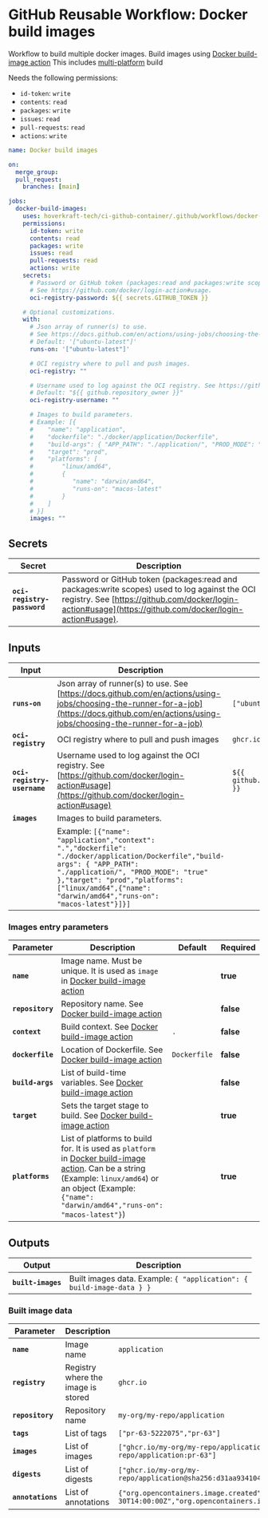 <!-- start branding -->
<!-- end branding -->
<!-- start title -->

# GitHub Reusable Workflow: Docker build images

<!-- end title -->
<!-- start badges -->
<!-- end badges -->
<!-- start description -->

Workflow to build multiple docker images.
Build images using [Docker build-image action](../../actions/docker/build-image/README.md)
This includes [multi-platform](https://docs.docker.com/build/building/multi-platform/) build

Needs the following permissions:

- `id-token`: `write`
- `contents`: `read`
- `packages`: `write`
- `issues`: `read`
- `pull-requests`: `read`
- `actions`: `write`

<!-- end description -->
<!-- start contents -->
<!-- end contents -->
<!-- start usage -->

```yaml
name: Docker build images

on:
  merge_group:
  pull_request:
    branches: [main]

jobs:
  docker-build-images:
    uses: hoverkraft-tech/ci-github-container/.github/workflows/docker-build-images.yml@0.14.4
    permissions:
      id-token: write
      contents: read
      packages: write
      issues: read
      pull-requests: read
      actions: write
    secrets:
      # Password or GitHub token (packages:read and packages:write scopes) used to log against the OCI registry.
      # See https://github.com/docker/login-action#usage.
      oci-registry-password: ${{ secrets.GITHUB_TOKEN }}

    # Optional customizations.
    with:
      # Json array of runner(s) to use.
      # See https://docs.github.com/en/actions/using-jobs/choosing-the-runner-for-a-job
      # Default: '["ubuntu-latest"]'
      runs-on: '["ubuntu-latest"]'

      # OCI registry where to pull and push images.
      oci-registry: ""

      # Username used to log against the OCI registry. See https://github.com/docker/login-action#usage
      # Default: "${{ github.repository_owner }}"
      oci-registry-username: ""

      # Images to build parameters.
      # Example: [{
      #    "name": "application",
      #    "dockerfile": "./docker/application/Dockerfile",
      #    "build-args": { "APP_PATH": "./application/", "PROD_MODE": "true" },
      #    "target": "prod",
      #    "platforms": [
      #        "linux/amd64",
      #        {
      #           "name": "darwin/amd64",
      #           "runs-on": "macos-latest"
      #        }
      #    ]
      # }]
      images: ""
```

<!-- end usage -->
<!-- start secrets -->

## Secrets

| **Secret**                             | **Description**                                                                                                                                                                                            |
| -------------------------------------- | ---------------------------------------------------------------------------------------------------------------------------------------------------------------------------------------------------------- |
| **<code>oci-registry-password</code>** | Password or GitHub token (packages:read and packages:write scopes) used to log against the OCI registry. See [https://github.com/docker/login-action#usage](https://github.com/docker/login-action#usage). |

<!-- end secrets -->
<!-- start inputs -->

## Inputs

| **Input**                              | **Description**                                                                                                                                                                                                                                                                     | **Default**                                 | **Required** |
| -------------------------------------- | ----------------------------------------------------------------------------------------------------------------------------------------------------------------------------------------------------------------------------------------------------------------------------------- | ------------------------------------------- | ------------ |
| **<code>runs-on</code>**               | Json array of runner(s) to use. See [https://docs.github.com/en/actions/using-jobs/choosing-the-runner-for-a-job](https://docs.github.com/en/actions/using-jobs/choosing-the-runner-for-a-job)                                                                                      | <code>["ubuntu-latest"]</code>              | **false**    |
| **<code>oci-registry</code>**          | OCI registry where to pull and push images                                                                                                                                                                                                                                          | <code>ghcr.io</code>                        | **false**    |
| **<code>oci-registry-username</code>** | Username used to log against the OCI registry. See [https://github.com/docker/login-action#usage](https://github.com/docker/login-action#usage)                                                                                                                                     | <code>${{ github.repository_owner }}</code> | **false**    |
| **<code>images</code>**                | Images to build parameters.                                                                                                                                                                                                                                                         |                                             | **true**     |
|                                        | Example: <code>[{"name": "application","context": ".","dockerfile": "./docker/application/Dockerfile","build-args": { "APP_PATH": "./application/", "PROD_MODE": "true" },"target": "prod","platforms": ["linux/amd64",{"name": "darwin/amd64","runs-on": "macos-latest"}]}]</code> |                                             |              |

<!-- end inputs -->

### Images entry parameters

| **Parameter**               | **Description**                                                                                                                                                                                                                                            | **Default**             | **Required** |
| --------------------------- | ---------------------------------------------------------------------------------------------------------------------------------------------------------------------------------------------------------------------------------------------------------- | ----------------------- | ------------ |
| **<code>name</code>**       | Image name. Must be unique. It is used as `image` in [Docker build-image action](../../actions/docker/build-image/README.md)                                                                                                                               |                         | **true**     |
| **<code>repository</code>** | Repository name. See [Docker build-image action](../../actions/docker/build-image/README.md)                                                                                                                                                               |                         | **false**    |
| **<code>context</code>**    | Build context. See [Docker build-image action](../../actions/docker/build-image/README.md)                                                                                                                                                                 | <code>.</code>          | **false**    |
| **<code>dockerfile</code>** | Location of Dockerfile. See [Docker build-image action](../../actions/docker/build-image/README.md)                                                                                                                                                        | <code>Dockerfile</code> | **false**    |
| **<code>build-args</code>** | List of build-time variables. See [Docker build-image action](../../actions/docker/build-image/README.md)                                                                                                                                                  |                         | **false**    |
| **<code>target</code>**     | Sets the target stage to build. See [Docker build-image action](../../actions/docker/build-image/README.md)                                                                                                                                                |                         | **true**     |
| **<code>platforms</code>**  | List of platforms to build for. It is used as `platform` in [Docker build-image action](../../actions/docker/build-image/README.md). Can be a string (Example: `linux/amd64`) or an object (Example: `{"name": "darwin/amd64","runs-on": "macos-latest"}`) |                         | **true**     |

<!-- start outputs -->

## Outputs

| **Output**                    | **Description**                                                                  |
| ----------------------------- | -------------------------------------------------------------------------------- |
| **<code>built-images</code>** | Built images data. Example: <code>{ "application": { build-image-data } }</code> |

### Built image data

| **Parameter**                | **Description**                    | **Example**                                                                                                                |
| ---------------------------- | ---------------------------------- | -------------------------------------------------------------------------------------------------------------------------- |
| **<code>name</code>**        | Image name                         | `application`                                                                                                              |
| **<code>registry</code>**    | Registry where the image is stored | `ghcr.io`                                                                                                                  |
| **<code>repository</code>**  | Repository name                    | `my-org/my-repo/application`                                                                                               |
| **<code>tags</code>**        | List of tags                       | `["pr-63-5222075","pr-63"]`                                                                                                |
| **<code>images</code>**      | List of images                     | `["ghcr.io/my-org/my-repo/application:pr-63-5222075","ghcr.io/my-org/my-repo/application:pr-63"]`                          |
| **<code>digests</code>**     | List of digests                    | `["ghcr.io/my-org/my-repo/application@sha256:d31aa93410434ac9dcfc9179cac2cb1fd4d7c27f11527addc40299c7c675f49d"]`           |
| **<code>annotations</code>** | List of annotations                | `{"org.opencontainers.image.created": "2021-09-30T14:00:00Z","org.opencontainers.image.description": "Application image"}` |

<!-- end outputs -->
<!-- start [.github/ghadocs/examples/] -->
<!-- end [.github/ghadocs/examples/] -->
